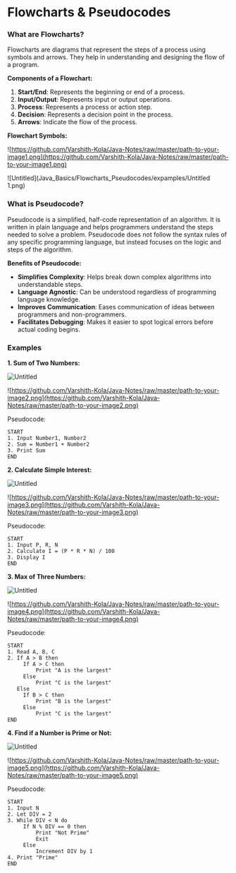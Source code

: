 # Flowcharts & Pseudocodes

### What are Flowcharts?

Flowcharts are diagrams that represent the steps of a process using symbols and arrows. They help in understanding and designing the flow of a program.

**Components of a Flowchart:**

1. **Start/End**: Represents the beginning or end of a process.
2. **Input/Output**: Represents input or output operations.
3. **Process**: Represents a process or action step.
4. **Decision**: Represents a decision point in the process.
5. **Arrows**: Indicate the flow of the process.

**Flowchart Symbols:**

![https://github.com/Varshith-Kola/Java-Notes/raw/master/path-to-your-image1.png](https://github.com/Varshith-Kola/Java-Notes/raw/master/path-to-your-image1.png)

![Untitled](Java_Basics/Flowcharts_Pseudocodes/expamples/Untitled 1.png)

### What is Pseudocode?

Pseudocode is a simplified, half-code representation of an algorithm. It is written in plain language and helps programmers understand the steps needed to solve a problem. Pseudocode does not follow the syntax rules of any specific programming language, but instead focuses on the logic and steps of the algorithm.

**Benefits of Pseudocode:**

- **Simplifies Complexity**: Helps break down complex algorithms into understandable steps.
- **Language Agnostic**: Can be understood regardless of programming language knowledge.
- **Improves Communication**: Eases communication of ideas between programmers and non-programmers.
- **Facilitates Debugging**: Makes it easier to spot logical errors before actual coding begins.

### Examples

**1. Sum of Two Numbers:**

![Untitled](Flowcharts%20&%20Pseudocodes%20c166656282964ba38ec5095de147c8d5/Untitled%201.png)

![https://github.com/Varshith-Kola/Java-Notes/raw/master/path-to-your-image2.png](https://github.com/Varshith-Kola/Java-Notes/raw/master/path-to-your-image2.png)

Pseudocode:

```
START
1. Input Number1, Number2
2. Sum = Number1 + Number2
3. Print Sum
END

```

**2. Calculate Simple Interest:**

![Untitled](Flowcharts%20&%20Pseudocodes%20c166656282964ba38ec5095de147c8d5/Untitled%202.png)

![https://github.com/Varshith-Kola/Java-Notes/raw/master/path-to-your-image3.png](https://github.com/Varshith-Kola/Java-Notes/raw/master/path-to-your-image3.png)

Pseudocode:

```
START
1. Input P, R, N
2. Calculate I = (P * R * N) / 100
3. Display I
END

```

**3. Max of Three Numbers:**

![Untitled](Flowcharts%20&%20Pseudocodes%20c166656282964ba38ec5095de147c8d5/Untitled%203.png)

![https://github.com/Varshith-Kola/Java-Notes/raw/master/path-to-your-image4.png](https://github.com/Varshith-Kola/Java-Notes/raw/master/path-to-your-image4.png)

Pseudocode:

```
START
1. Read A, B, C
2. If A > B then
     If A > C then
         Print "A is the largest"
     Else
         Print "C is the largest"
   Else
     If B > C then
         Print "B is the largest"
     Else
         Print "C is the largest"
END

```

**4. Find if a Number is Prime or Not:**

![Untitled](Flowcharts%20&%20Pseudocodes%20c166656282964ba38ec5095de147c8d5/Untitled%204.png)

![https://github.com/Varshith-Kola/Java-Notes/raw/master/path-to-your-image5.png](https://github.com/Varshith-Kola/Java-Notes/raw/master/path-to-your-image5.png)

Pseudocode:

```
START
1. Input N
2. Let DIV = 2
3. While DIV < N do
     If N % DIV == 0 then
         Print "Not Prime"
         Exit
     Else
         Increment DIV by 1
4. Print "Prime"
END

```

###
